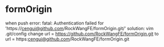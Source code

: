 # formOrigin
when push error:
fatal: Authentication failed for 'https://cengui@github.com/RockWangFE/formOrigin.git/'
solution:
vim .git/config
change url = https://github.com/RockWangFE/formOrigin.git
to url = https:cengui@github.com/RockWangFE/formOrigin.git
